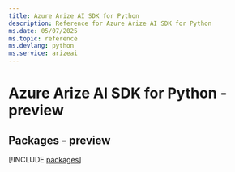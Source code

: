 ```yaml
---
title: Azure Arize AI SDK for Python
description: Reference for Azure Arize AI SDK for Python
ms.date: 05/07/2025
ms.topic: reference
ms.devlang: python
ms.service: arizeai
---
```

# Azure Arize AI SDK for Python - preview
## Packages - preview
[!INCLUDE [packages](arize-ai-index.md)]